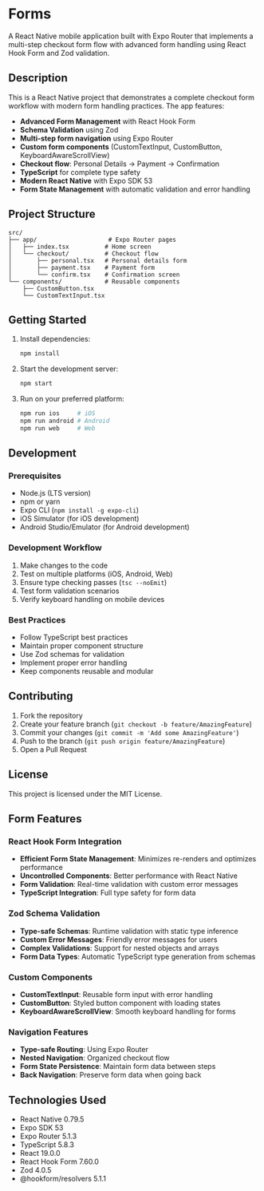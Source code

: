 # Forms

A React Native mobile application built with Expo Router that implements a multi-step checkout form flow with advanced form handling using React Hook Form and Zod validation.

## Description

This is a React Native project that demonstrates a complete checkout form workflow with modern form handling practices. The app features:

-   **Advanced Form Management** with React Hook Form
-   **Schema Validation** using Zod
-   **Multi-step form navigation** using Expo Router
-   **Custom form components** (CustomTextInput, CustomButton, KeyboardAwareScrollView)
-   **Checkout flow**: Personal Details → Payment → Confirmation
-   **TypeScript** for complete type safety
-   **Modern React Native** with Expo SDK 53
-   **Form State Management** with automatic validation and error handling

## Project Structure

```
src/
├── app/                    # Expo Router pages
│   ├── index.tsx          # Home screen
│   └── checkout/          # Checkout flow
│       ├── personal.tsx   # Personal details form
│       ├── payment.tsx    # Payment form
│       └── confirm.tsx    # Confirmation screen
└── components/            # Reusable components
    ├── CustomButton.tsx
    └── CustomTextInput.tsx
```

## Getting Started

1. Install dependencies:

    ```bash
    npm install
    ```

2. Start the development server:

    ```bash
    npm start
    ```

3. Run on your preferred platform:
    ```bash
    npm run ios     # iOS
    npm run android # Android
    npm run web     # Web
    ```

## Development

### Prerequisites
- Node.js (LTS version)
- npm or yarn
- Expo CLI (`npm install -g expo-cli`)
- iOS Simulator (for iOS development)
- Android Studio/Emulator (for Android development)

### Development Workflow
1. Make changes to the code
2. Test on multiple platforms (iOS, Android, Web)
3. Ensure type checking passes (`tsc --noEmit`)
4. Test form validation scenarios
5. Verify keyboard handling on mobile devices

### Best Practices
- Follow TypeScript best practices
- Maintain proper component structure
- Use Zod schemas for validation
- Implement proper error handling
- Keep components reusable and modular

## Contributing

1. Fork the repository
2. Create your feature branch (`git checkout -b feature/AmazingFeature`)
3. Commit your changes (`git commit -m 'Add some AmazingFeature'`)
4. Push to the branch (`git push origin feature/AmazingFeature`)
5. Open a Pull Request

## License

This project is licensed under the MIT License.

## Form Features

### React Hook Form Integration
- **Efficient Form State Management**: Minimizes re-renders and optimizes performance
- **Uncontrolled Components**: Better performance with React Native
- **Form Validation**: Real-time validation with custom error messages
- **TypeScript Integration**: Full type safety for form data

### Zod Schema Validation
- **Type-safe Schemas**: Runtime validation with static type inference
- **Custom Error Messages**: Friendly error messages for users
- **Complex Validations**: Support for nested objects and arrays
- **Form Data Types**: Automatic TypeScript type generation from schemas

### Custom Components
- **CustomTextInput**: Reusable form input with error handling
- **CustomButton**: Styled button component with loading states
- **KeyboardAwareScrollView**: Smooth keyboard handling for forms

### Navigation Features
- **Type-safe Routing**: Using Expo Router
- **Nested Navigation**: Organized checkout flow
- **Form State Persistence**: Maintain form data between steps
- **Back Navigation**: Preserve form data when going back

## Technologies Used

-   React Native 0.79.5
-   Expo SDK 53
-   Expo Router 5.1.3
-   TypeScript 5.8.3
-   React 19.0.0
-   React Hook Form 7.60.0
-   Zod 4.0.5
-   @hookform/resolvers 5.1.1
